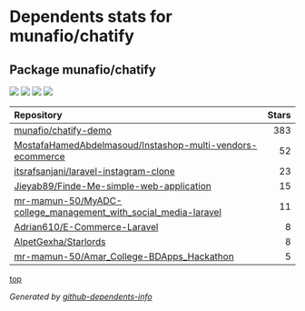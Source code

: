 # Dependents stats for munafio/chatify

## Package munafio/chatify

[![](https://img.shields.io/static/v1?label=Used%20by&message=1575&color=informational&logo=slickpic)](https://github.com/munafio/chatify/network/dependents)
[![](https://img.shields.io/static/v1?label=Used%20by%20(public)&message=8&color=informational&logo=slickpic)](https://github.com/munafio/chatify/network/dependents)
[![](https://img.shields.io/static/v1?label=Used%20by%20(private)&message=1567&color=informational&logo=slickpic)](https://github.com/munafio/chatify/network/dependents)
[![](https://img.shields.io/static/v1?label=Used%20by%20(stars)&message=435&color=informational&logo=slickpic)](https://github.com/munafio/chatify/network/dependents)

| Repository | Stars  |
| :--------  | -----: |
|[munafio/chatify-demo](https://github.com/munafio/chatify-demo) | 383 |
|[MostafaHamedAbdelmasoud/Instashop-multi-vendors-ecommerce](https://github.com/MostafaHamedAbdelmasoud/Instashop-multi-vendors-ecommerce) | 52 |
|[itsrafsanjani/laravel-instagram-clone](https://github.com/itsrafsanjani/laravel-instagram-clone) | 23 |
|[Jieyab89/Finde-Me-simple-web-application](https://github.com/Jieyab89/Finde-Me-simple-web-application) | 15 |
|[mr-mamun-50/MyADC-college_management_with_social_media-laravel](https://github.com/mr-mamun-50/MyADC-college_management_with_social_media-laravel) | 11 |
|[Adrian610/E-Commerce-Laravel](https://github.com/Adrian610/E-Commerce-Laravel) | 8 |
|[AlpetGexha/Starlords](https://github.com/AlpetGexha/Starlords) | 8 |
|[mr-mamun-50/Amar_College-BDApps_Hackathon](https://github.com/mr-mamun-50/Amar_College-BDApps_Hackathon) | 5 |

[top](#main)

_Generated by [github-dependents-info](https://github.com/nvuillam/github-dependents-info)_